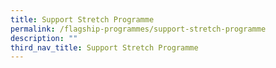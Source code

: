 ```yaml
---
title: Support Stretch Programme
permalink: /flagship-programmes/support-stretch-programme
description: ""
third_nav_title: Support Stretch Programme
---
```

